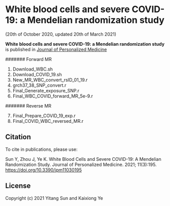 # White blood cells and severe COVID-19: a Mendelian randomization study
(20th of October 2020, updated 20th of March 2021)

**White blood cells and severe COVID-19: a Mendelian randomization study**
is published in [Journal of Personalized Medicine](https://www.mdpi.com/2075-4426/11/3/195#)

####### Forward MR

1. Download_WBC.sh
2. Download_COVID_19.sh
3. New_MR_WBC_convert_rsID_01_19.r
4. grch37_38_SNP_convert.r
5. Final_Generate_exposure_SNP.r
6. Final_WBC_COVID_forward_MR_5e-9.r

####### Reverse MR

7. Final_Prepare_COVID_19_exp.r
8. Final_COVID_WBC_reversed_MR.r


## Citation

To cite in publications, please use:

Sun Y, Zhou J, Ye K. White Blood Cells and Severe COVID-19: A Mendelian Randomization Study. Journal of Personalized Medicine. 2021; 11(3):195. https://doi.org/10.3390/jpm11030195

## License

Copyright (c) 2021 Yitang Sun and Kaixiong Ye
